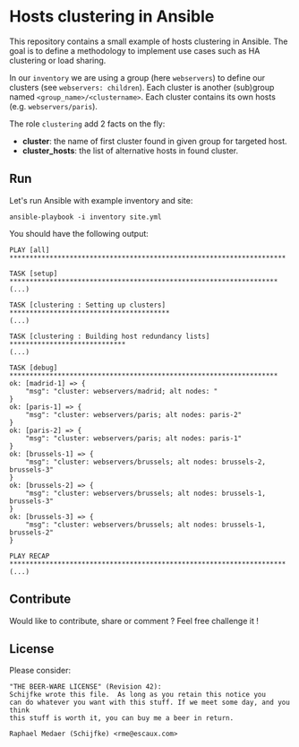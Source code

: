 # Hosts clustering in Ansible

This repository contains a small example of hosts clustering in Ansible.
The goal is to define a methodology to implement use cases such as
HA clustering or load sharing.

In our `inventory` we are using a group (here `webservers`) to define
our clusters (see `webservers: children`).
Each cluster is another (sub)group named `<group_name>/<clustername>`.
Each cluster contains its own hosts (e.g. `webservers/paris`).

The role `clustering` add 2 facts on the fly:

  - **cluster**: the name of first cluster found in given group for targeted host.
  - **cluster\_hosts**: the list of alternative hosts in found cluster.

## Run

Let's run Ansible with example inventory and site:

```
ansible-playbook -i inventory site.yml
```

You should have the following output:

```
PLAY [all] *********************************************************************

TASK [setup] *******************************************************************
(...)

TASK [clustering : Setting up clusters] ****************************************
(...)

TASK [clustering : Building host redundancy lists] *****************************
(...)

TASK [debug] *******************************************************************
ok: [madrid-1] => {
    "msg": "cluster: webservers/madrid; alt nodes: "
}
ok: [paris-1] => {
    "msg": "cluster: webservers/paris; alt nodes: paris-2"
}
ok: [paris-2] => {
    "msg": "cluster: webservers/paris; alt nodes: paris-1"
}
ok: [brussels-1] => {
    "msg": "cluster: webservers/brussels; alt nodes: brussels-2, brussels-3"
}
ok: [brussels-2] => {
    "msg": "cluster: webservers/brussels; alt nodes: brussels-1, brussels-3"
}
ok: [brussels-3] => {
    "msg": "cluster: webservers/brussels; alt nodes: brussels-1, brussels-2"
}

PLAY RECAP *********************************************************************
(...)
```
## Contribute

Would like to contribute, share or comment ? Feel free challenge it !

## License

Please consider:

```
"THE BEER-WARE LICENSE" (Revision 42):
Schijfke wrote this file.  As long as you retain this notice you
can do whatever you want with this stuff. If we meet some day, and you think
this stuff is worth it, you can buy me a beer in return.

Raphael Medaer (Schijfke) <rme@escaux.com>
```
